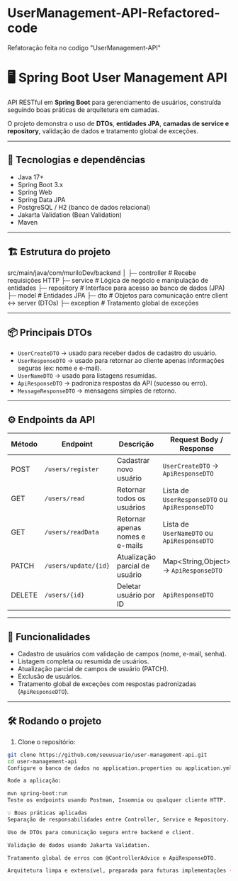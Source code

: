 # UserManagement-API-Refactored-code
Refatoração feita no codigo "UserManagement-API"

# 🖥️ Spring Boot User Management API

API RESTful em **Spring Boot** para gerenciamento de usuários, construída seguindo boas práticas de arquitetura em camadas.  

O projeto demonstra o uso de **DTOs**, **entidades JPA**, **camadas de service e repository**, validação de dados e tratamento global de exceções.

---

## 📌 Tecnologias e dependências

- Java 17+  
- Spring Boot 3.x  
- Spring Web  
- Spring Data JPA  
- PostgreSQL / H2 (banco de dados relacional)  
- Jakarta Validation (Bean Validation)  
- Maven  

---

## 🏗️ Estrutura do projeto

src/main/java/com/muriloDev/backend
│
├─ controller # Recebe requisições HTTP
├─ service # Lógica de negócio e manipulação de entidades
├─ repository # Interface para acesso ao banco de dados (JPA)
├─ model # Entidades JPA
├─ dto # Objetos para comunicação entre client ↔ server (DTOs)
├─ exception # Tratamento global de exceções


---

## 📦 Principais DTOs

- `UserCreateDTO` → usado para receber dados de cadastro do usuário.  
- `UserResponseDTO` → usado para retornar ao cliente apenas informações seguras (ex: nome e e-mail).  
- `UserNameDTO` → usado para listagens resumidas.  
- `ApiResponseDTO` → padroniza respostas da API (sucesso ou erro).  
- `MessageResponseDTO` → mensagens simples de retorno.

---

## ⚙️ Endpoints da API

| Método | Endpoint               | Descrição                         | Request Body / Response |
|--------|----------------------|----------------------------------|-----------------------|
| POST   | `/users/register`     | Cadastrar novo usuário           | `UserCreateDTO` → `ApiResponseDTO` |
| GET    | `/users/read`         | Retornar todos os usuários       | Lista de `UserResponseDTO` ou `ApiResponseDTO` |
| GET    | `/users/readData`     | Retornar apenas nomes e e-mails  | Lista de `UserNameDTO` ou `ApiResponseDTO` |
| PATCH  | `/users/update/{id}`  | Atualização parcial de usuário   | Map<String,Object> → `ApiResponseDTO` |
| DELETE | `/users/{id}`         | Deletar usuário por ID           | `ApiResponseDTO` |

---

## 🔧 Funcionalidades

- Cadastro de usuários com validação de campos (nome, e-mail, senha).  
- Listagem completa ou resumida de usuários.  
- Atualização parcial de campos de usuário (PATCH).  
- Exclusão de usuários.  
- Tratamento global de exceções com respostas padronizadas (`ApiResponseDTO`).  

---

## 🛠️ Rodando o projeto

1. Clone o repositório:
```bash
git clone https://github.com/seuusuario/user-management-api.git
cd user-management-api
Configure o banco de dados no application.properties ou application.yml.

Rode a aplicação:

mvn spring-boot:run
Teste os endpoints usando Postman, Insomnia ou qualquer cliente HTTP.

💡 Boas práticas aplicadas
Separação de responsabilidades entre Controller, Service e Repository.

Uso de DTOs para comunicação segura entre backend e client.

Validação de dados usando Jakarta Validation.

Tratamento global de erros com @ControllerAdvice e ApiResponseDTO.

Arquitetura limpa e extensível, preparada para futuras implementações (autenticação JWT, Spring Security, etc).
